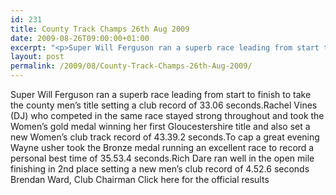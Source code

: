 ```yaml
---
id: 231
title: County Track Champs 26th Aug 2009
date: 2009-08-26T09:00:00+01:00
excerpt: "<p>Super Will Ferguson ran a superb race leading from start to finish to take the county men's title setting a club record of 33.06 seconds.Rachel Vines (DJ) who competed in the same race stayed strong throughout and took the Women's gold medal winning her first Gloucestershire title and also set a new Women's club track record of 43.39.2 seconds.To cap a great evening Wayne usher took the Bronze medal running an excellent race to record a personal best time of 35.53.4 seconds.Rich Dare ran well in the open mile finishing in 2nd place setting a new men's club record of 4.52.6 seconds Brendan Ward, Club Chairman Click here for the official results</p>"
layout: post
permalink: /2009/08/County-Track-Champs-26th-Aug-2009/
---
```

Super Will Ferguson ran a superb race leading from start to finish to take the county men&#8217;s title setting a club record of 33.06 seconds.Rachel Vines (DJ) who competed in the same race stayed strong throughout and took the Women&#8217;s gold medal winning her first Gloucestershire title and also set a new Women&#8217;s club track record of 43.39.2 seconds.To cap a great evening Wayne usher took the Bronze medal running an excellent race to record a personal best time of 35.53.4 seconds.Rich Dare ran well in the open mile finishing in 2nd place setting a new men&#8217;s club record of 4.52.6 seconds Brendan Ward, Club Chairman Click here for the official results
